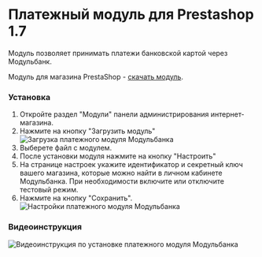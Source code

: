 # Платежный модуль для Prestashop 1.7

Модуль позволяет принимать платежи банковской картой через Модульбанк.

Модуль для магазина PrestaShop - [скачать модуль](https://github.com/modulbank-pay/modulbank-prestashop/files/2769369/modulbank.zip).

### Установка

1. Откройте раздел "Модули" панели администрирования интернет-магазина.
2. Нажмите на кнопку "Загрузить модуль"
![Загрузка платежного модуля Модульбанка](https://fpayments.github.io/screenshots/prestashop1.7/module-upload.png)
3. Выберете файл с модулем.
4. После установки модуля нажмите на кнопку "Настроить"
5. На странице настроек укажите идентификатор и секретный ключ вашего магазина, которые можно найти в личном кабинете Модульбанка. При необходимости включите или отключите тестовый режим.
6. Нажмите на кнопку "Сохранить".
![Настройки платежного модуля Модульбанка](https://fpayments.github.io/screenshots/prestashop1.7/settings.png)

### Видеоинструкция

![Видеоинструкция по установке платежного модуля Модульбанка](https://fpayments.github.io/screenshots/prestashop1.7/screencast.gif)
